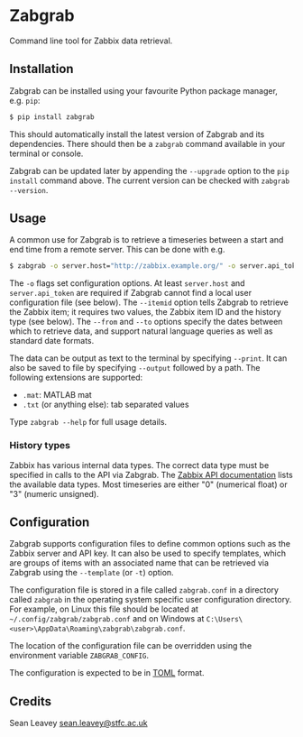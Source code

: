 # Zabgrab
Command line tool for Zabbix data retrieval.

## Installation
Zabgrab can be installed using your favourite Python package manager, e.g. `pip`:

```bash
$ pip install zabgrab
```

This should automatically install the latest version of Zabgrab and its dependencies.
There should then be a `zabgrab` command available in your terminal or console.

Zabgrab can be updated later by appending the `--upgrade` option to the `pip install`
command above. The current version can be checked with `zabgrab --version`.

## Usage
A common use for Zabgrab is to retrieve a timeseries between a start and end time from
a remote server. This can be done with e.g.

```bash
$ zabgrab -o server.host="http://zabbix.example.org/" -o server.api_token="xyz" --itemid 123 0 --from "1 hour ago" --to "now"
```

The `-o` flags set configuration options. At least `server.host` and `server.api_token`
are required if Zabgrab cannot find a local user configuration file (see below). The
`--itemid` option tells Zabgrab to retrieve the Zabbix item; it requires two values, the
Zabbix item ID and the history type (see below). The `--from` and `--to` options specify
the dates between which to retrieve data, and support natural language queries as well
as standard date formats.

The data can be output as text to the terminal by specifying `--print`. It can also
be saved to file by specifying `--output` followed by a path. The following extensions
are supported:

- `.mat`: MATLAB mat
- `.txt` (or anything else): tab separated values

Type `zabgrab --help` for full usage details.

### History types
Zabbix has various internal data types. The correct data type must be specified in calls
to the API via Zabgrab. The [Zabbix API
documentation](https://www.zabbix.com/documentation/current/en/manual/api/reference/history/get)
lists the available data types. Most timeseries are either "0" (numerical float) or "3"
(numeric unsigned).

## Configuration
Zabgrab supports configuration files to define common options such as the Zabbix server
and API key. It can also be used to specify templates, which are groups of items with
an associated name that can be retrieved via Zabgrab using the `--template` (or `-t`)
option.

The configuration file is stored in a file called `zabgrab.conf` in a directory called
`zabgrab` in the operating system specific user configuration directory. For example, on
Linux this file should be located at `~/.config/zabgrab/zabgrab.conf` and on Windows at
`C:\Users\<user>\AppData\Roaming\zabgrab\zabgrab.conf`.

The location of the configuration file can be overridden using the environment variable
`ZABGRAB_CONFIG`.

The configuration is expected to be in [TOML](https://toml.io/) format.

## Credits
Sean Leavey <sean.leavey@stfc.ac.uk>
